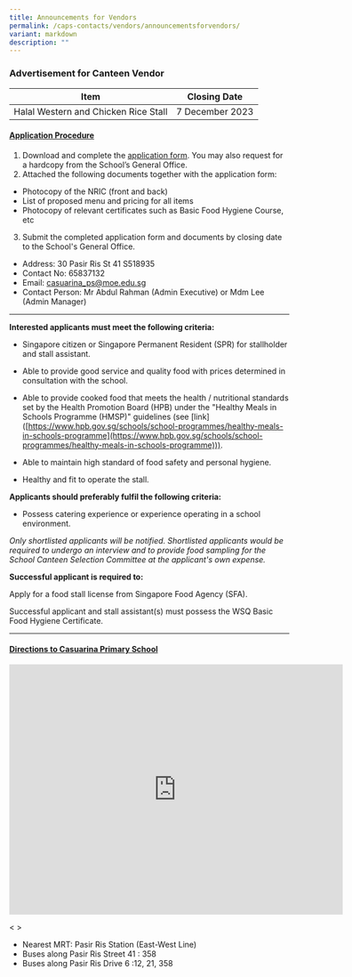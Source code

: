 ```yaml
---
title: Announcements for Vendors
permalink: /caps-contacts/vendors/announcementsforvendors/
variant: markdown
description: ""
---
```

### **Advertisement for Canteen Vendor**



| Item| Closing Date|
| -------- | -------- | 
|Halal Western and Chicken Rice Stall   | 7 December 2023     |



     

 #### <u>Application Procedure</u>

1. Download and complete the [application form](https://drive.google.com/file/d/1QprK1xAHjnbwRZXDvW9MM5S0qT4LmUIS/view?usp=sharing). You may also request for a hardcopy from the School’s General Office.
2. Attached the following documents together with the application form:
* Photocopy of the NRIC (front and back)
* List of proposed menu and pricing for all items
* Photocopy of relevant certificates such as Basic Food Hygiene Course, etc
3.  Submit the completed application form and documents by closing date to the School's General Office.
* Address: 30 Pasir Ris St 41 S518935
* Contact No: 65837132
* Email: casuarina_ps@moe.edu.sg
* Contact Person: Mr Abdul Rahman (Admin Executive) or Mdm Lee (Admin Manager)

---
****Interested applicants must meet the following criteria:****

* Singapore citizen or Singapore Permanent Resident (SPR) for stallholder and stall assistant.

* Able to provide good service and quality food with prices determined in consultation with the school.

* Able to provide cooked food that meets the health / nutritional standards set by the Health Promotion Board (HPB) under the "Healthy Meals in Schools Programme (HMSP)" guidelines (see \[link\]([https://www.hpb.gov.sg/schools/school-programmes/healthy-meals-in-schools-programme](https://www.hpb.gov.sg/schools/school-programmes/healthy-meals-in-schools-programme))).

* Able to maintain high standard of food safety and personal hygiene.

* Healthy and fit to operate the stall.

****Applicants should preferably fulfil the following criteria:****

* Possess catering experience or experience operating in a school environment.

*Only shortlisted applicants will be notified. Shortlisted applicants would be required to undergo an interview and to provide food sampling for the School Canteen Selection Committee at the applicant's own expense.*<br>

****Successful applicant is required to:****

Apply for a food stall license from Singapore Food Agency (SFA).

Successful applicant and stall assistant(s) must possess the WSQ Basic Food Hygiene Certificate. 

---

 #### <u>Directions to Casuarina Primary School</u>
<iframe loading="lazy" allowfullscreen="" style="border:0;" height="450" width="600" src="https://www.google.com/maps/embed?pb=!1m18!1m12!1m3!1d3988.6736453967615!2d103.95483181443134!3d1.3725005989989938!2m3!1f0!2f0!3f0!3m2!1i1024!2i768!4f13.1!3m3!1m2!1s0x31da3db2780b2b57%3A0xb8ff88368d9b539!2sCasuarina%20Primary%20School!5e0!3m2!1sen!2ssg!4v1673856843225!5m2!1sen!2ssg"></iframe>

&lt;&nbsp;&gt;
* Nearest MRT: Pasir Ris Station (East-West Line)<br>
* Buses along Pasir Ris Street 41 : 358<br>
* Buses along Pasir Ris Drive 6 :12, 21, 358<br>
